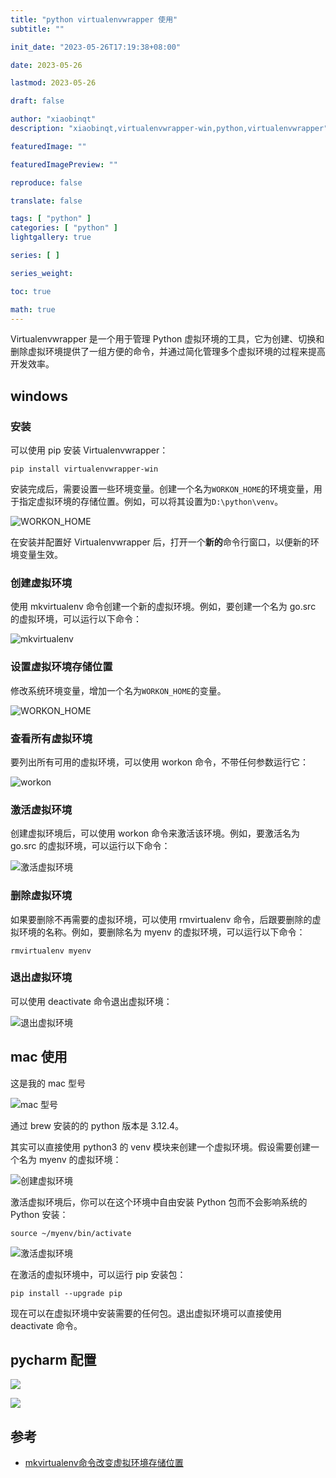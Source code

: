 ```yaml
---
title: "python virtualenvwrapper 使用"
subtitle: ""

init_date: "2023-05-26T17:19:38+08:00"

date: 2023-05-26

lastmod: 2023-05-26

draft: false

author: "xiaobinqt"
description: "xiaobinqt,virtualenvwrapper-win,python,virtualenvwrapper"

featuredImage: ""

featuredImagePreview: ""

reproduce: false

translate: false

tags: [ "python" ]
categories: [ "python" ]
lightgallery: true

series: [ ]

series_weight:

toc: true

math: true
---
```


<!-- author： xiaobinqt -->
<!-- email： xiaobinqt@163.com -->
<!-- https://xiaobinqt.github.io -->
<!-- https://www.xiaobinqt.cn -->


Virtualenvwrapper 是一个用于管理 Python 虚拟环境的工具，它为创建、切换和删除虚拟环境提供了一组方便的命令，并通过简化管理多个虚拟环境的过程来提高开发效率。

## windows

### 安装

可以使用 pip 安装 Virtualenvwrapper：

```shell
pip install virtualenvwrapper-win

```

安装完成后，需要设置一些环境变量。创建一个名为`WORKON_HOME`的环境变量，用于指定虚拟环境的存储位置。例如，可以将其设置为`D:\python\venv`。

![](https://cdn.xiaobinqt.cn/xiaobinqt.io/20230526/7e68bb0eecb1482b88a6ab962986487a.png?imageView2/0/q/75|watermark/2/text/eGlhb2JpbnF0/font/dmlqYXlh/fontsize/1000/fill/IzVDNUI1Qg==/dissolve/52/gravity/SouthEast/dx/15/dy/15 'WORKON_HOME')

在安装并配置好 Virtualenvwrapper 后，打开一个**新的**命令行窗口，以便新的环境变量生效。

### 创建虚拟环境

使用 mkvirtualenv 命令创建一个新的虚拟环境。例如，要创建一个名为 go.src 的虚拟环境，可以运行以下命令：

![](https://cdn.xiaobinqt.cn/xiaobinqt.io/20230526/9b1e834a1bff4c54b551bedd9b49e384.png?imageView2/0/q/75|watermark/2/text/eGlhb2JpbnF0/font/dmlqYXlh/fontsize/1000/fill/IzVDNUI1Qg==/dissolve/52/gravity/SouthEast/dx/15/dy/15 'mkvirtualenv')

### 设置虚拟环境存储位置

修改系统环境变量，增加一个名为`WORKON_HOME`的变量。

![WORKON_HOME](https://cdn.xiaobinqt.cn/xiaobinqt.io/20241022/2cac06d1965b4b2096947589c2f14b37.png?imageView2/0/q/75|watermark/2/text/eGlhb2JpbnF0/font/dmlqYXlh/fontsize/1000/fill/IzVDNUI1Qg==/dissolve/52/gravity/SouthEast/dx/15/dy/15 'WORKON_HOME')

### 查看所有虚拟环境

要列出所有可用的虚拟环境，可以使用 workon 命令，不带任何参数运行它：

![](https://cdn.xiaobinqt.cn/xiaobinqt.io/20230526/cce01cbdc5254cee8b9115e2bd2cb30d.png?imageView2/0/q/75|watermark/2/text/eGlhb2JpbnF0/font/dmlqYXlh/fontsize/1000/fill/IzVDNUI1Qg==/dissolve/52/gravity/SouthEast/dx/15/dy/15 'workon')

### 激活虚拟环境

创建虚拟环境后，可以使用 workon 命令来激活该环境。例如，要激活名为 go.src 的虚拟环境，可以运行以下命令：

![](https://cdn.xiaobinqt.cn/xiaobinqt.io/20230526/1109c7cf3de9479081bbf3aeafdf4c61.png?imageView2/0/q/75|watermark/2/text/eGlhb2JpbnF0/font/dmlqYXlh/fontsize/1000/fill/IzVDNUI1Qg==/dissolve/52/gravity/SouthEast/dx/15/dy/15 '激活虚拟环境')

### 删除虚拟环境

如果要删除不再需要的虚拟环境，可以使用 rmvirtualenv 命令，后跟要删除的虚拟环境的名称。例如，要删除名为 myenv 的虚拟环境，可以运行以下命令：

```shell
rmvirtualenv myenv

```

### 退出虚拟环境

可以使用 deactivate 命令退出虚拟环境：

![](https://cdn.xiaobinqt.cn/xiaobinqt.io/20230526/3a979dd3e94942f1aaeaa2a2d54a967e.png?imageView2/0/q/75|watermark/2/text/eGlhb2JpbnF0/font/dmlqYXlh/fontsize/1000/fill/IzVDNUI1Qg==/dissolve/52/gravity/SouthEast/dx/15/dy/15 '退出虚拟环境')

## mac 使用

这是我的 mac 型号

![](https://cdn.xiaobinqt.cn/xiaobinqt.io/20240720/35469fe5f0374e4eae05c947d23117d6.png 'mac 型号')

通过 brew 安装的的 python 版本是 3.12.4。

其实可以直接使用 python3 的 venv 模块来创建一个虚拟环境。假设需要创建一个名为 myenv 的虚拟环境：

![](https://cdn.xiaobinqt.cn/xiaobinqt.io/20240720/19e8da1758524258a1c8cd133e9513d2.png '创建虚拟环境')

激活虚拟环境后，你可以在这个环境中自由安装 Python 包而不会影响系统的 Python 安装：

```shell
source ~/myenv/bin/activate
```

![](https://cdn.xiaobinqt.cn/xiaobinqt.io/20240720/5bce893b9764480a9e9d97c0b5139cd6.png '激活虚拟环境')

在激活的虚拟环境中，可以运行 pip 安装包：

```shell
pip install --upgrade pip
```

现在可以在虚拟环境中安装需要的任何包。退出虚拟环境可以直接使用 deactivate 命令。

## pycharm 配置

![](https://cdn.xiaobinqt.cn/xiaobinqt.io/20230526/856d78b8073b47dc9d57874624a7ea6b.png?imageView2/0/q/75|watermark/2/text/eGlhb2JpbnF0/font/dmlqYXlh/fontsize/1000/fill/IzVDNUI1Qg==/dissolve/52/gravity/SouthEast/dx/15/dy/15)

![](https://cdn.xiaobinqt.cn/xiaobinqt.io/20230526/4093998f664f4d47ad95d563cbfab817.png?imageView2/0/q/75|watermark/2/text/eGlhb2JpbnF0/font/dmlqYXlh/fontsize/1000/fill/IzVDNUI1Qg==/dissolve/52/gravity/SouthEast/dx/15/dy/15)

## 参考

- [mkvirtualenv命令改变虚拟环境存储位置](https://blog.csdn.net/qq_41649001/article/details/106454327)








